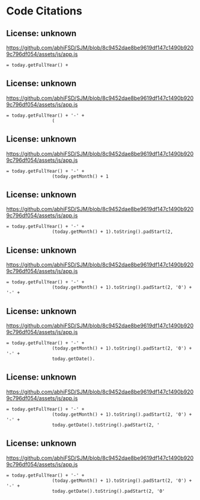 # Code Citations

## License: unknown
https://github.com/abhiFSD/SJM/blob/8c9452dae8be9619df147c1490b9209c796df054/assets/js/app.js

```
= today.getFullYear() +
```


## License: unknown
https://github.com/abhiFSD/SJM/blob/8c9452dae8be9619df147c1490b9209c796df054/assets/js/app.js

```
= today.getFullYear() + '-' + 
                 (
```


## License: unknown
https://github.com/abhiFSD/SJM/blob/8c9452dae8be9619df147c1490b9209c796df054/assets/js/app.js

```
= today.getFullYear() + '-' + 
                 (today.getMonth() + 1
```


## License: unknown
https://github.com/abhiFSD/SJM/blob/8c9452dae8be9619df147c1490b9209c796df054/assets/js/app.js

```
= today.getFullYear() + '-' + 
                 (today.getMonth() + 1).toString().padStart(2,
```


## License: unknown
https://github.com/abhiFSD/SJM/blob/8c9452dae8be9619df147c1490b9209c796df054/assets/js/app.js

```
= today.getFullYear() + '-' + 
                 (today.getMonth() + 1).toString().padStart(2, '0') + '-' + 
```


## License: unknown
https://github.com/abhiFSD/SJM/blob/8c9452dae8be9619df147c1490b9209c796df054/assets/js/app.js

```
= today.getFullYear() + '-' + 
                 (today.getMonth() + 1).toString().padStart(2, '0') + '-' + 
                 today.getDate().
```


## License: unknown
https://github.com/abhiFSD/SJM/blob/8c9452dae8be9619df147c1490b9209c796df054/assets/js/app.js

```
= today.getFullYear() + '-' + 
                 (today.getMonth() + 1).toString().padStart(2, '0') + '-' + 
                 today.getDate().toString().padStart(2, '
```


## License: unknown
https://github.com/abhiFSD/SJM/blob/8c9452dae8be9619df147c1490b9209c796df054/assets/js/app.js

```
= today.getFullYear() + '-' + 
                 (today.getMonth() + 1).toString().padStart(2, '0') + '-' + 
                 today.getDate().toString().padStart(2, '0'
```

